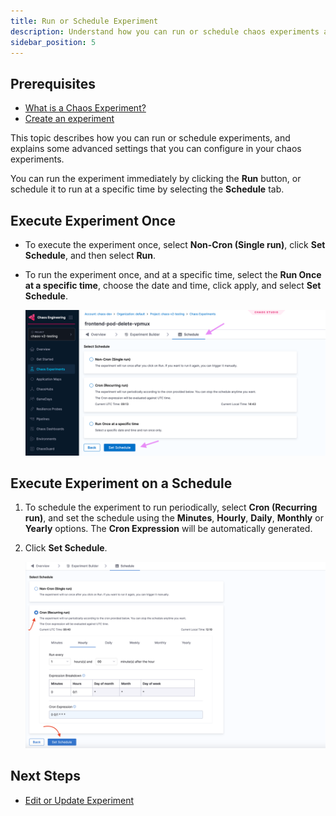 ```yaml
---
title: Run or Schedule Experiment
description: Understand how you can run or schedule chaos experiments and use advanced options.
sidebar_position: 5
---
```


## Prerequisites

- [What is a Chaos Experiment?](/docs/chaos-engineering/use-harness-ce/experiments/)
- [Create an experiment](/docs/chaos-engineering/use-harness-ce/experiments/create-experiments)

This topic describes how you can run or schedule experiments, and explains some advanced settings that you can configure in your chaos experiments.


You can run the experiment immediately by clicking the **Run** button, or schedule it to run at a specific time by selecting the **Schedule** tab.

## Execute Experiment Once

- To execute the experiment once, select **Non-Cron (Single run)**, click **Set Schedule**, and then select **Run**.

- To run the experiment once, and at a specific time, select the **Run Once at a specific time**, choose the date and time, click apply, and select **Set Schedule**.

    ![Schedule experiment](./static/create-experiments/schedule.png)

## Execute Experiment on a Schedule

1. To schedule the experiment to run periodically, select **Cron (Recurring run)**, and set the schedule using the **Minutes**, **Hourly**, **Daily**, **Monthly** or **Yearly** options. The **Cron Expression** will be automatically generated.

2. Click **Set Schedule**.

    ![cron experiment](./static/create-experiments/cron-schedule.png)

## Next Steps

- [Edit or Update Experiment](/docs/chaos-engineering/use-harness-ce/experiments/edit-chaos-experiment)